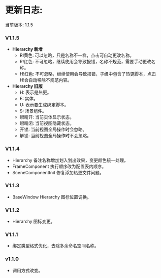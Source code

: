 # 更新日志:

当前版本: 1.1.5

### V1.1.5

- **Hierarchy 新增**
    - R!黄色: 可以忽略，只是名称不一样，点击可自动更改名称。
    - R!红色: 不可忽略，继续使用会导致报错，名称不规范，需要手动更改名称。
    - H!红色: 不可忽略，继续使用会导致报错，子级中包含了热更脚本，点击H!会自动移除不规范内容。
- **Hierarchy 旧版**
    - H: 表示是热更。
    - E: 实体。
    - U: 表示要生成绑定脚本。
    - S: 场景组件。
    - 眼睛开: 当前实体显示状态。
    - 眼睛闭: 当前视图隐藏状态。
    - 开锁: 当前视图全局操作时会忽略。
    - 解锁: 当前视图全局操作时不会忽略。

### V1.1.4

- Hierarchy 备注名称增加划入划出效果，变更颜色统一处理。
- FrameComponent 执行顺序改为配置表内顺序。
- SceneComponentInit 修复添加热更文件问题。

### V1.1.3

- BaseWindow Hierarchy 图标位置调换。

### V1.1.2

- Hierarchy 图标变更。

### V1.1.1

- 绑定类型格式优化，去除多余命名空间名称。

### v1.1.0

- 调用方式改变。